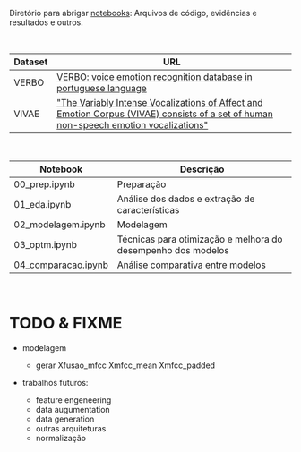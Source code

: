 Diretório para abrigar [notebooks](notebooks/): Arquivos de código, evidências e resultados e outros.

<br>

Dataset | URL
------- | ---
VERBO   | [VERBO: voice emotion recognition database in portuguese language](https://github.com/jrtorresneto/VERBO-emotional-speech-dataset)
VIVAE   | ["The Variably Intense Vocalizations of Affect and Emotion Corpus (VIVAE) consists of a set of human non-speech emotion vocalizations"](https://zenodo.org/record/4066235#.Y08sYiVv9hE)

<br>

Notebook              | Descrição
--------------------- | ---------
00_prep.ipynb         | Preparação
01_eda.ipynb          | Análise dos dados e extração de características 
02_modelagem.ipynb    | Modelagem
03_optm.ipynb         | Técnicas para otimização e melhora do desempenho dos modelos
04_comparacao.ipynb   | Análise comparativa entre modelos

<br>

# TODO & FIXME

-  modelagem
    - gerar Xfusao_mfcc Xmfcc_mean Xmfcc_padded

- trabalhos futuros:
    - feature engeneering
    - data augumentation
    - data generation
    - outras arquiteturas
    - normalização